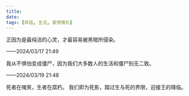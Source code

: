 ```yaml
---
title:
date:
tags: [碎语, 生活, 爱恨情仇]
---
```


正因为是最纯洁的心灵，才最容易被黑暗所侵染。

——2024/03/17 21:49

我从不惧怕变成僵尸，因为我们大多数人的生活和僵尸别无二致。

——2024/03/19 21:48

死者在嗤笑，生者在腐朽。 我们即为死影，踏过生与死的界限，迎接王的降临。
